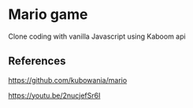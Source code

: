 # Mario game
Clone coding with vanilla Javascript using Kaboom api

## References
https://github.com/kubowania/mario

https://youtu.be/2nucjefSr6I
